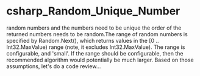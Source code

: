 # csharp_Random_Unique_Number
random numbers and the numbers need to be unique the order of the returned numbers needs to be random.The range of random numbers is specified by Random.Next(), which returns values in the [0 .. Int32.MaxValue) range (note, it excludes Int32.MaxValue). The range is configurable, and 'small'.  If the range should be configurable, then the recommended algorithm would potentially be much larger.  Based on those assumptions, let's do a code review...
